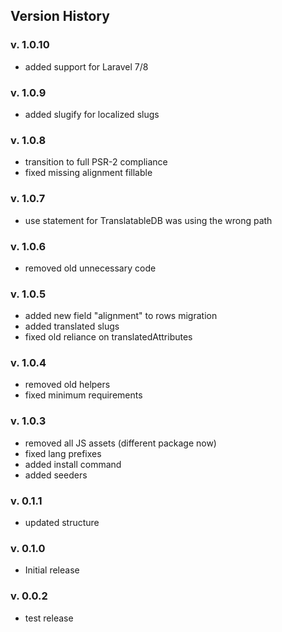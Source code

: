 ## Version History

### v. 1.0.10

-   added support for Laravel 7/8

### v. 1.0.9

-   added slugify for localized slugs

### v. 1.0.8

-   transition to full PSR-2 compliance
-   fixed missing alignment fillable

### v. 1.0.7

-   use statement for TranslatableDB was using the wrong path

### v. 1.0.6

-   removed old unnecessary code

### v. 1.0.5

-   added new field "alignment" to rows migration
-   added translated slugs
-   fixed old reliance on translatedAttributes

### v. 1.0.4

-   removed old helpers
-   fixed minimum requirements

### v. 1.0.3

-   removed all JS assets (different package now)
-   fixed lang prefixes
-   added install command
-   added seeders

### v. 0.1.1

-   updated structure

### v. 0.1.0

-   Initial release

### v. 0.0.2

-   test release
